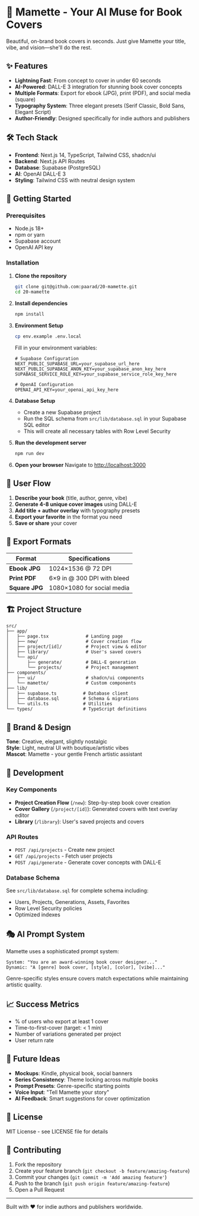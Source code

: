 # 🎨 Mamette - Your AI Muse for Book Covers

Beautiful, on-brand book covers in seconds. Just give Mamette your title, vibe, and vision—she'll do the rest.

## ✨ Features

- **Lightning Fast**: From concept to cover in under 60 seconds
- **AI-Powered**: DALL-E 3 integration for stunning book cover concepts
- **Multiple Formats**: Export for ebook (JPG), print (PDF), and social media (square)
- **Typography System**: Three elegant presets (Serif Classic, Bold Sans, Elegant Script)
- **Author-Friendly**: Designed specifically for indie authors and publishers

## 🛠 Tech Stack

- **Frontend**: Next.js 14, TypeScript, Tailwind CSS, shadcn/ui
- **Backend**: Next.js API Routes
- **Database**: Supabase (PostgreSQL)
- **AI**: OpenAI DALL-E 3
- **Styling**: Tailwind CSS with neutral design system

## 🚀 Getting Started

### Prerequisites

- Node.js 18+ 
- npm or yarn
- Supabase account
- OpenAI API key

### Installation

1. **Clone the repository**
   ```bash
   git clone git@github.com:paarad/20-mamette.git
   cd 20-mamette
   ```

2. **Install dependencies**
   ```bash
   npm install
   ```

3. **Environment Setup**
   ```bash
   cp env.example .env.local
   ```
   
   Fill in your environment variables:
   ```env
   # Supabase Configuration
   NEXT_PUBLIC_SUPABASE_URL=your_supabase_url_here
   NEXT_PUBLIC_SUPABASE_ANON_KEY=your_supabase_anon_key_here
   SUPABASE_SERVICE_ROLE_KEY=your_supabase_service_role_key_here

   # OpenAI Configuration
   OPENAI_API_KEY=your_openai_api_key_here
   ```

4. **Database Setup**
   - Create a new Supabase project
   - Run the SQL schema from `src/lib/database.sql` in your Supabase SQL editor
   - This will create all necessary tables with Row Level Security

5. **Run the development server**
   ```bash
   npm run dev
   ```

6. **Open your browser**
   Navigate to [http://localhost:3000](http://localhost:3000)

## 📱 User Flow

1. **Describe your book** (title, author, genre, vibe)
2. **Generate 4-8 unique cover images** using DALL-E
3. **Add title + author overlay** with typography presets
4. **Export your favorite** in the format you need
5. **Save or share** your cover

## 🎯 Export Formats

| Format | Specifications |
|--------|---------------|
| **Ebook JPG** | 1024×1536 @ 72 DPI |
| **Print PDF** | 6×9 in @ 300 DPI with bleed |
| **Square JPG** | 1080×1080 for social media |

## 🏗 Project Structure

```
src/
├── app/
│   ├── page.tsx              # Landing page
│   ├── new/                  # Cover creation flow
│   ├── project/[id]/         # Project view & editor
│   ├── library/              # User's saved covers
│   └── api/
│       ├── generate/         # DALL-E generation
│       └── projects/         # Project management
├── components/
│   ├── ui/                   # shadcn/ui components
│   └── mamette/              # Custom components
├── lib/
│   ├── supabase.ts          # Database client
│   ├── database.sql         # Schema & migrations
│   └── utils.ts             # Utilities
└── types/                   # TypeScript definitions
```

## 🎨 Brand & Design

**Tone**: Creative, elegant, slightly nostalgic  
**Style**: Light, neutral UI with boutique/artistic vibes  
**Mascot**: Mamette - your gentle French artistic assistant  

## 🔧 Development

### Key Components

- **Project Creation Flow** (`/new`): Step-by-step book cover creation
- **Cover Gallery** (`/project/[id]`): Generated covers with text overlay editor
- **Library** (`/library`): User's saved projects and covers

### API Routes

- `POST /api/projects` - Create new project
- `GET /api/projects` - Fetch user projects  
- `POST /api/generate` - Generate cover concepts with DALL-E

### Database Schema

See `src/lib/database.sql` for complete schema including:
- Users, Projects, Generations, Assets, Favorites
- Row Level Security policies
- Optimized indexes

## 🎭 AI Prompt System

Mamette uses a sophisticated prompt system:

```
System: "You are an award-winning book cover designer..."
Dynamic: "A [genre] book cover, [style], [color], [vibe]..."
```

Genre-specific styles ensure covers match expectations while maintaining artistic quality.

## 📈 Success Metrics

- % of users who export at least 1 cover
- Time-to-first-cover (target: < 1 min)
- Number of variations generated per project
- User return rate

## 🔮 Future Ideas

- **Mockups**: Kindle, physical book, social banners
- **Series Consistency**: Theme locking across multiple books  
- **Prompt Presets**: Genre-specific starting points
- **Voice Input**: "Tell Mamette your story"
- **AI Feedback**: Smart suggestions for cover optimization

## 📄 License

MIT License - see LICENSE file for details

## 🤝 Contributing

1. Fork the repository
2. Create your feature branch (`git checkout -b feature/amazing-feature`)
3. Commit your changes (`git commit -m 'Add amazing feature'`)
4. Push to the branch (`git push origin feature/amazing-feature`)
5. Open a Pull Request

---

Built with ❤️ for indie authors and publishers worldwide.
